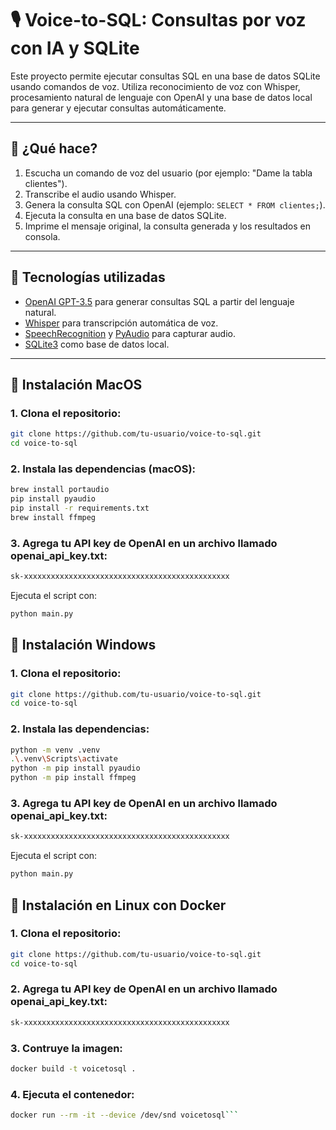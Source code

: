 # 🎙️ Voice-to-SQL: Consultas por voz con IA y SQLite

Este proyecto permite ejecutar consultas SQL en una base de datos SQLite usando comandos de voz. Utiliza reconocimiento de voz con Whisper, procesamiento natural de lenguaje con OpenAI y una base de datos local para generar y ejecutar consultas automáticamente.

---

## 🚀 ¿Qué hace?

1. Escucha un comando de voz del usuario (por ejemplo: "Dame la tabla clientes").
2. Transcribe el audio usando Whisper.
3. Genera la consulta SQL con OpenAI (ejemplo: `SELECT * FROM clientes;`).
4. Ejecuta la consulta en una base de datos SQLite.
5. Imprime el mensaje original, la consulta generada y los resultados en consola.

---

## 🧠 Tecnologías utilizadas

- [OpenAI GPT-3.5](https://platform.openai.com/docs) para generar consultas SQL a partir del lenguaje natural.
- [Whisper](https://github.com/openai/whisper) para transcripción automática de voz.
- [SpeechRecognition](https://pypi.org/project/SpeechRecognition/) y [PyAudio](https://people.csail.mit.edu/hubert/pyaudio/) para capturar audio.
- [SQLite3](https://www.sqlite.org/index.html) como base de datos local.

---

## 🧰 Instalación MacOS

### 1. Clona el repositorio:

```bash
git clone https://github.com/tu-usuario/voice-to-sql.git
cd voice-to-sql
```

### 2. Instala las dependencias (macOS):
```bash
brew install portaudio
pip install pyaudio
pip install -r requirements.txt
brew install ffmpeg
```

###	3.	Agrega tu API key de OpenAI en un archivo llamado openai_api_key.txt:
```bash
sk-xxxxxxxxxxxxxxxxxxxxxxxxxxxxxxxxxxxxxxxxxxxxxx
```
Ejecuta el script con:

```bash
python main.py
```

## 🧰 Instalación Windows

### 1. Clona el repositorio:

```bash
git clone https://github.com/tu-usuario/voice-to-sql.git
cd voice-to-sql
```

### 2. Instala las dependencias:
```bash
python -m venv .venv
.\.venv\Scripts\activate
python -m pip install pyaudio
python -m pip install ffmpeg
```

###	3.	Agrega tu API key de OpenAI en un archivo llamado openai_api_key.txt:
```bash
sk-xxxxxxxxxxxxxxxxxxxxxxxxxxxxxxxxxxxxxxxxxxxxxx
```
Ejecuta el script con:

```bash
python main.py
```

## 🧰 Instalación en Linux con Docker

### 1. Clona el repositorio:

```bash
git clone https://github.com/tu-usuario/voice-to-sql.git
cd voice-to-sql
```

###	2.	Agrega tu API key de OpenAI en un archivo llamado openai_api_key.txt:
```bash
sk-xxxxxxxxxxxxxxxxxxxxxxxxxxxxxxxxxxxxxxxxxxxxxx
```

### 3. Contruye la imagen:
```bash
docker build -t voicetosql .
```

### 4. Ejecuta el contenedor:
```bash
docker run --rm -it --device /dev/snd voicetosql```
